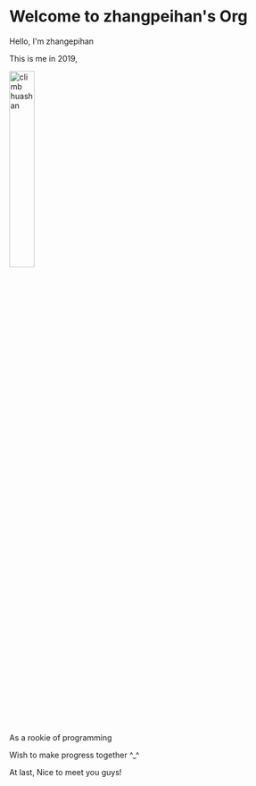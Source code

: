 # Welcome to zhangpeihan's Org

Hello, I'm zhangepihan

This is me in 2019, 

<img src="[pic/climb.jpg" alt="climb huashan" width="30%" />

As a rookie of programming

Wish to make progress together ^_^

At last, Nice to meet you guys!